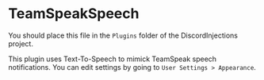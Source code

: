 # TeamSpeakSpeech

You should place this file in the `Plugins` folder of the DiscordInjections project.

This plugin uses Text-To-Speech to mimick TeamSpeak speech notifications.
You can edit settings by going to `User Settings > Appearance`.
